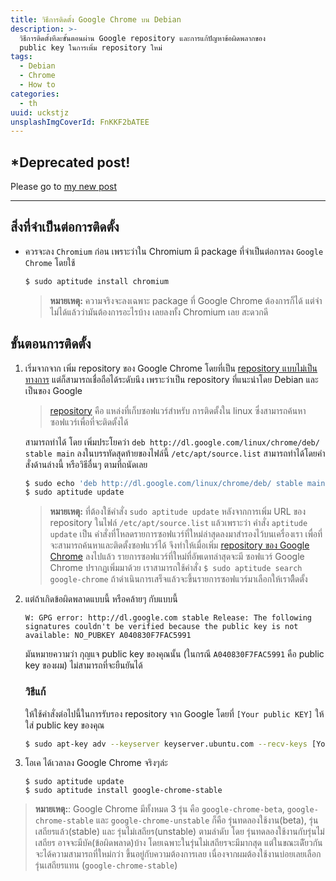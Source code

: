 ```yaml
---
title: วิธีการติดตั้ง Google Chrome บน Debian
description: >-
  วิธีการติดตั้งทีละขั้นตอนผ่าน Google repository และการแก้ปัญหาข้อผิดพลากของ
  public key ในการเพิ่ม repository ใหม่
tags:
  - Debian
  - Chrome
  - How to
categories:
  - th
uuid: uckstjz
unsplashImgCoverId: FnKKF2bATEE
---
```


## *Deprecated post!

Please go to [my new post](/a-very-short-ubuntu-debian-packages-installation-sheet-0967oym/)

<hr>

## สิ่งที่จำเป็นต่อการติดตั้ง
- ควรจะลง `Chromium` ก่อน เพราะว่าใน Chromium มี package ที่จำเป็นต่อการลง `Google Chrome` โดยใช้

    ```bash
    $ sudo aptitude install chromium
    ```

    >  **หมายเหตุ:** ความจริงจะลงเฉพาะ package ที่ Google Chrome ต้องการก็ได้ แต่จำไม่ได้แล้วว่ามันต้องการอะไรบ้าง เลยลงทั้ง Chromium เลย สะดวกดี

## ขั้นตอนการติดตั้ง
1. เริ่มจากจาก เพิ่ม repository ของ Google Chrome โดยที่เป็น [repository แบบไม่เป็นทางการ](https://wiki.debian.org/UnofficialRepositories)  แต่ก็สามารถเชื่อถือได้ระดับนึง เพราะว่าเป็น repository ที่แนะนำโดย Debian และเป็นของ Google

    > [repository](https://wiki.debian.org/DebianRepository) คือ แหล่งที่เก็บซอฟแวร์สำหรับ การติดตั้งใน linux ซึ่งสามารถค้นหาซอฟแวร์เพื่อที่จะติดตั้งได้

	สามารถทำได้ โดย เพิ่มประโยคว่า  `deb http://dl.google.com/linux/chrome/deb/ stable main` ลงในบรรทัดสุดท้ายของไฟล์นี้ `/etc/apt/source.list` สามารถทำได้โดยคำสั่งด้านล่างนี้ หรือวิธีอื่นๆ ตามที่ถนัดเลย

    ```bash
    $ sudo echo 'deb http://dl.google.com/linux/chrome/deb/ stable main' >> /etc/apt/source.list
    $ sudo aptitude update
    ```

    >  **หมายเหตุ:** ที่ต้องใช้คำสั่ง `sudo aptitude update` หลังจากการเพิ่ม URL ของ repository ในไฟล์ `/etc/apt/source.list` แล้วเพราะว่า คำสั่ง `aptitude update` เป็น คำสั่งที่โหลดรายการซอฟแวร์ที่ใหม่ล่าสุดลงมาสำรองไว้บนเครื่องเรา เพื่อที่จะสามารถค้นหาและติดตั้งซอฟแวร์ได้ จึงทำให้เมื่อเพิ่ม [repository ของ Google Chrome](http://dl.google.com/linux/chrome/deb/) ลงไปแล้ว รายการซอฟแวร์ที่ใหม่ที่อัพเดทล่าสุดจะมี ซอฟแวร์ Google Chrome ปรากฏเพิ่มมาด้วย เราสามารถใช้คำสั่ง `$ sudo aptitude search google-chrome` ถ้าดำเนินการเสร็จแล้วจะขึ้นรายการซอฟแวร์มาเลือกให้เราติืดตั้ง

2. แต่ถ้าเกิดข้อผิดพลาดแบบนี้ หรือคล้ายๆ กับแบบนี้

    ```
    W: GPG error: http://dl.google.com stable Release: The following signatures couldn't be verified because the public key is not available: NO_PUBKEY A040830F7FAC5991
    ```

    มันหมายความว่า กุญแจ public key ของคุณนั้น (ในกรณี `A040830F7FAC5991` คือ public key ของผม) ไม่สามารถที่จะยืนยันได้
    ### วิธีแก้
    ให้ใช้คำสั่งต่อไปนี้ในการรับรอง repository จาก Google โดยที่ `[Your public KEY]` ให้ใส่ public key ของคุณ

    ```bash
    $ sudo apt-key adv --keyserver keyserver.ubuntu.com --recv-keys [Your public KEY]
    ```

3. โอเค ได้เวลาลง Google Chrome จริงๆล่ะ

    ```
    $ sudo aptitude update
    $ sudo aptitude install google-chrome-stable
    ```

> **หมายเหตุ:**: Google Chrome มีทั้งหมด 3 รุ่น คือ `google-chrome-beta`, `google-chrome-stable` และ `google-chrome-unstable` ก็คือ รุ่นทดลองใช้งาน(beta), รุ่นเสถียรแล้ว(stable) และ รุ่นไม่เสถียร(unstable) ตามลำดับ โดย รุ่นทดลองใช้งานกับรุ่นไม่เสถียร อาจจะมีบัค(ข้อผิดพลาด)บ้าง โดยเฉพาะในรุ่นไม่เสถียรจะมีมากสุด แต่ในขณะเดีัยวกันจะได้ความสามารถที่ใหม่กว่า ขึ้นอยู่กับความต้องการเลย เนื่องจากผมต้องใช้งานบ่อยเลยเลือกรุ่นเสถียรแทน (`google-chrome-stable`)

